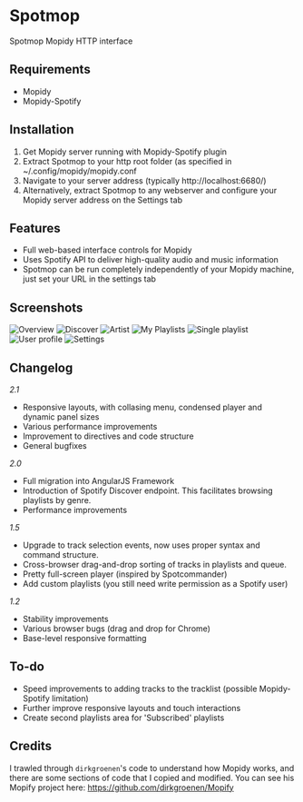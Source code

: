 Spotmop
=======

Spotmop Mopidy HTTP interface

Requirements
--------

* Mopidy
* Mopidy-Spotify

Installation
--------

1. Get Mopidy server running with Mopidy-Spotify plugin
2. Extract Spotmop to your http root folder (as specified in ~/.config/mopidy/mopidy.conf
3. Navigate to your server address (typically http://localhost:6680/)
4. Alternatively, extract Spotmop to any webserver and configure your Mopidy server address on the Settings tab

Features
--------

* Full web-based interface controls for Mopidy
* Uses Spotify API to deliver high-quality audio and music information
* Spotmop can be run completely independently of your Mopidy machine, just set your URL in the settings tab

Screenshots
-----------

![Overview](https://raw.githubusercontent.com/jaedb/spotmop/release/2.1/Screenshots/overview.jpg)
![Discover](https://raw.githubusercontent.com/jaedb/spotmop/release/2.1/Screenshots/desktop-discover.jpg)
![Artist](https://raw.githubusercontent.com/jaedb/spotmop/release/2.1/Screenshots/desktop-artist.jpg)
![My Playlists](https://raw.githubusercontent.com/jaedb/spotmop/release/2.1/Screenshots/desktop-my-playlists.jpg)
![Single playlist](https://raw.githubusercontent.com/jaedb/spotmop/release/2.1/Screenshots/desktop-playlist.jpg)
![User profile](https://raw.githubusercontent.com/jaedb/spotmop/release/2.1/Screenshots/desktop-user-profile.jpg)
![Settings](https://raw.githubusercontent.com/jaedb/spotmop/release/2.1/Screenshots/desktop-settings.jpg)

Changelog
--------

*2.1*
* Responsive layouts, with collasing menu, condensed player and dynamic panel sizes
* Various performance improvements
* Improvement to directives and code structure
* General bugfixes

*2.0*
* Full migration into AngularJS Framework
* Introduction of Spotify Discover endpoint. This facilitates browsing playlists by genre.
* Performance improvements

*1.5*
* Upgrade to track selection events, now uses proper syntax and command structure.
* Cross-browser drag-and-drop sorting of tracks in playlists and queue.
* Pretty full-screen player (inspired by Spotcommander)
* Add custom playlists (you still need write permission as a Spotify user)

*1.2*
* Stability improvements
* Various browser bugs (drag and drop for Chrome)
* Base-level responsive formatting

To-do
-----

* Speed improvements to adding tracks to the tracklist (possible Mopidy-Spotify limitation)
* Further improve responsive layouts and touch interactions
* Create second playlists area for 'Subscribed' playlists

Credits
-------

I trawled through `dirkgroenen`'s code to understand how Mopidy works, and there are some sections of code that I copied and modified. You can see his Mopify project here: https://github.com/dirkgroenen/Mopify
